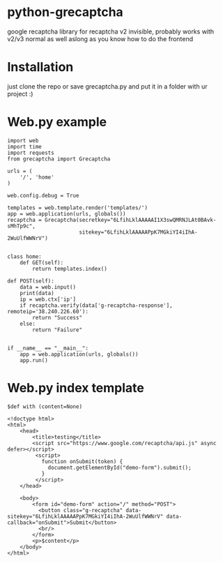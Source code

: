 # python-grecaptcha
google recaptcha library for recaptcha v2 invisible, probably works with v2/v3 normal as well aslong as you know how to do the frontend

# Installation

just clone the repo or save grecaptcha.py and put it in a folder with ur project :)


# Web.py example

    import web
    import time
    import requests
    from grecaptcha import Grecaptcha

    urls = (
        '/', 'home'
    )

    web.config.debug = True

    templates = web.template.render('templates/')
    app = web.application(urls, globals())
    recaptcha = Grecaptcha(secretkey="6LfihLklAAAAAI1X3swQMRNJLAt0BAvk-sMhTp9c",
                           sitekey="6LfihLklAAAAAPpK7MGkiYI4iIhA-2WuUlfWWNrV")


    class home:
        def GET(self):
            return templates.index()

    def POST(self):
        data = web.input()
        print(data)
        ip = web.ctx['ip']
        if recaptcha.verify(data['g-recaptcha-response'], remoteip='38.240.226.60'):
            return "Success"
        else:
            return "Failure"


    if __name__ == "__main__":
        app = web.application(urls, globals())
        app.run()

# Web.py index template

    $def with (content=None)

    <!doctype html>
    <html>
        <head>
            <title>testing</title>
            <script src="https://www.google.com/recaptcha/api.js" async defer></script>
             <script>
               function onSubmit(token) {
                 document.getElementById("demo-form").submit();
               }
             </script>
        </head>

        <body>
            <form id="demo-form" action="/" method="POST">
              <button class="g-recaptcha" data-sitekey="6LfihLklAAAAAPpK7MGkiYI4iIhA-2WuUlfWWNrV" data-callback="onSubmit">Submit</button>
              <br/>
            </form>
            <p>$content</p>
        </body>
    </html>
